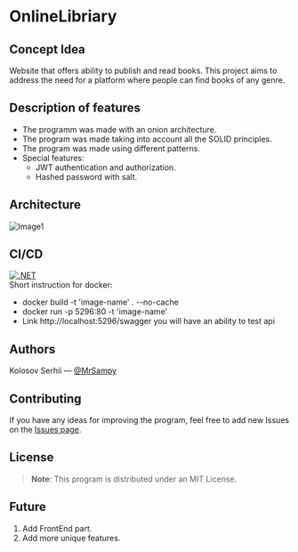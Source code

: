 # OnlineLibriary

## Concept Idea
Website that offers ability to publish and read books. This project aims to address the need for a platform where people can find books of any genre.

## Description of features
- The programm was made with an onion architecture.
- The program was made taking into account all the SOLID principles.
- The program was made using different patterns.
- Special features:
    - JWT authentication and authorization.
    - Hashed password with salt.

## Architecture
![Image1](./OnlineLibriary/lmages/photo_2023-06-03_19-55-37.jpg)

## CI/CD
[![.NET](https://github.com/MrSampy/OnlineLibriary/actions/workflows/dotnet.yml/badge.svg)](https://github.com/MrSampy/OnlineLibriary/actions/workflows/dotnet.yml)</br>
Short instruction for docker:
- docker build -t 'image-name' . --no-cache
- docker run -p 5296:80 -t 'image-name'
- Link http://localhost:5296/swagger you will have an ability to test api

## Authors
Kolosov Serhii — [@MrSampy](www.t.me/MrSampy)

## Contributing
If you have any ideas for improving the program, feel free to add new Issues on the [Issues page](https://github.com/MrSampy/OnlineLibriary/issues).

## License
>**Note**: This program is distributed under an MIT License.

## Future
1. Add FrontEnd part.
2. Add more unique features. 
